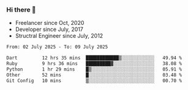 ### Hi there 👋

- Freelancer since Oct, 2020
- Developer since July, 2017
- Structral Engineer since July, 2012

<!--START_SECTION:waka-->

```txt
From: 02 July 2025 - To: 09 July 2025

Dart         12 hrs 35 mins  ████████████▒░░░░░░░░░░░░   49.94 %
Ruby         9 hrs 36 mins   █████████▓░░░░░░░░░░░░░░░   38.08 %
Python       1 hr 29 mins    █▒░░░░░░░░░░░░░░░░░░░░░░░   05.91 %
Other        52 mins         █░░░░░░░░░░░░░░░░░░░░░░░░   03.48 %
Git Config   10 mins         ▒░░░░░░░░░░░░░░░░░░░░░░░░   00.70 %
```

<!--END_SECTION:waka-->
